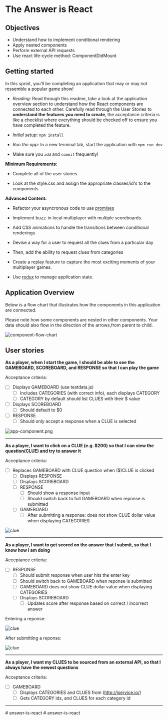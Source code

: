 # The Answer is React

## Objectives

- Understand how to implement conditional rendering
- Apply nested components
- Perform external API requests
- Use react life-cycle method: ComponentDidMount

## Getting started

In this sprint, you'll be completing an application that may or may not ressemble a popular game show!

- _Reading:_ Read through this readme, take a look at the application overview section to understand how the React components are connected to each other. Carefully read through the User Stories to **understand the features you need to create**, the acceptance criteria is like a checklist where everything should be checked off to ensure you have completed the feature.

- _Initial setup:_ `npm install`

- _Run the app:_ In a new terminal tab, start the application with `npm run dev`

- Make sure you `add` and `commit` frequently!

**Minimum Requirements:**

- Complete all of the user stories

- Look at the style.css and assign the appropriate classes/id's to the components

**Advanced Content:**

- Refactor your asyncronous code to use [promises](https://developer.mozilla.org/en-US/docs/Web/JavaScript/Reference/Global_Objects/Promise)

- Implement buzz-in local multiplayer with multiple scoreboards.

- Add CSS animations to handle the transitions between conditional renderings

- Devise a way for a user to request all the clues from a particular day

- Then, add the ability to request clues from categories

- Create a replay feature to capture the most exciting moments of your multiplayer games.

- Use [redux](https://redux.js.org/) to manage application state.

## Application Overview

Below is a flow chart that illustrates how the components in this application are connected.

Please note how some components are nested in other components. Your data should also flow in the direction of the arrows,from parent to child.

![component-flow-chart](./images/component-flow-chart.png)

## User stories

**As a player, when I start the game, I should be able to see the GAMEBOARD, SCOREBOARD, and RESPONSE so that I can play the game**

Acceptance criteria:

- [ ] Displays GAMEBOARD (use testdata.js)
  - [ ] Includes CATEGORIES (with correct info), each displays CATEGORY
  - [ ] CATEGORY by default should list CLUES with their $ value
- [ ] Displays SCOREBOARD
  - [ ] Should default to $0
- [ ] RESPONSE
  - [ ] Should only accept a response when a CLUE is selected

![app-component.png](./images/app-component.png)

---

**As a player, I want to click on a CLUE (e.g. $200) so that I can view the question(CLUE) and try to answer it**

Acceptance criteria:

- [ ] Replaces GAMEBOARD with CLUE question when ($)CLUE is clicked
  - [ ] Displays RESPONSE
  - [ ] Displays SCOREBOARD
  - [ ] RESPONSE
    - [ ] Should show a response input
    - [ ] Should switch back to full GAMEBOARD when reponse is submitted
  - [ ] GAMEBOARD
    - [ ] After submitting a response: does not show CLUE dollar value when displaying CATEGORIES

![clue](./images/clue.png)

---

**As a player, I want to get scored on the answer that I submit, so that I know how I am doing**

Acceptance criteria:

- [ ] RESPONSE
  - [ ] Should submit response when user hits the enter key
  - [ ] Should switch back to GAMEBOARD when reponse is submitted
  - [ ] GAMEBOARD does not show CLUE dollar value when displaying CATEGORIES
  - [ ] Displays SCOREBOARD
    - [ ] Updates score after response based on correct / incorrect answer

Entering a reponse:

![clue](./images/clue-response.png)

After submitting a reponse:

![clue](./images/response-submit.png)

---

**As a player, I want my CLUES to be sourced from an external API, so that I always have the newest questions**

Acceptance criteria:

- [ ] GAMEBOARD
  - [ ] Displays CATEGORIES and CLUES from (http://jservice.io/)
  - [ ] Gets CATEGORY ids, and CLUES for each category id

---
#   a n s w e r - i s - r e a c t  
 #   a n s w e r - i s - r e a c t  
 